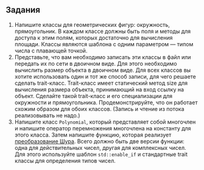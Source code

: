 ## Задания
1. Напишите классы для геометрических фигур: окружность, прямоугольник. В
каждом классе должны быть поля и методы для доступа к этим полям, которых достаточно для вычисления площади. Классы являются шаблона с одним
параметром — типом числа с плавающей точкой.
2. Представьте, что вам необходимо записать эти классы в файл или передать их
по сети в двоичном виде. Для этого необходимо вычислить размер объекта в
двоичном виде. Для всех классов вы хотите использовать один и тот же способ
записи, для чего решаете сделать trait-класс. Trait-класс имеет статический метод size для вычисления размера объекта, принимающий на вход ссылку на
объект. Сделайте такой trait-класс и его специализации для окружности и прямоугольника. Продемонстрируйте, что он работает схожим образом для обоих
классов. (Запись и чтение из потока реализовывать не надо.)
3. Напишите класс ```Polynomial```, который представляет собой многочлен и напишите оператор перемножения многочлена на константу для этого класса. Затем
напишите функцию, которая реализует [преобразование Шура](http://mathworld.wolfram.com/SchurTransform.html). Всего должно
быть две версии функции: одна для действительных чисел, другая для комплексных чисел. Для этого используйте шаблон ```std::enable_if``` и стандартные trait классы для определения типов чисел.
